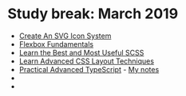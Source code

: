 # Study break: March 2019

- [Create An SVG Icon System](https://egghead.io/courses/create-an-svg-icon-system)
- [Flexbox Fundamentals](https://egghead.io/lessons/flexbox-using-flexbox-in-websites-and-applications)
- [Learn the Best and Most Useful SCSS](https://egghead.io/lessons/css-write-custom-functions-with-the-scss-function-directive)
- [Learn Advanced CSS Layout Techniques](https://egghead.io/lessons/css-control-image-aspect-ratio-using-css)
- [Practical Advanced TypeScript](https://egghead.io/courses/practical-advanced-typescript) - [My notes](https://github.com/eowino/practical-advanced-typescript)
- []()
- []()
